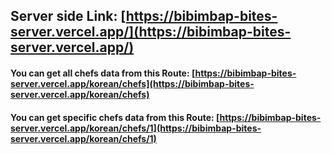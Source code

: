 ## Server side Link: [https://bibimbap-bites-server.vercel.app/](https://bibimbap-bites-server.vercel.app/)

#### You can get all chefs data from this Route: [https://bibimbap-bites-server.vercel.app/korean/chefs](https://bibimbap-bites-server.vercel.app/korean/chefs)
#### You can get specific chefs data from this Route: [https://bibimbap-bites-server.vercel.app/korean/chefs/1](https://bibimbap-bites-server.vercel.app/korean/chefs/1)